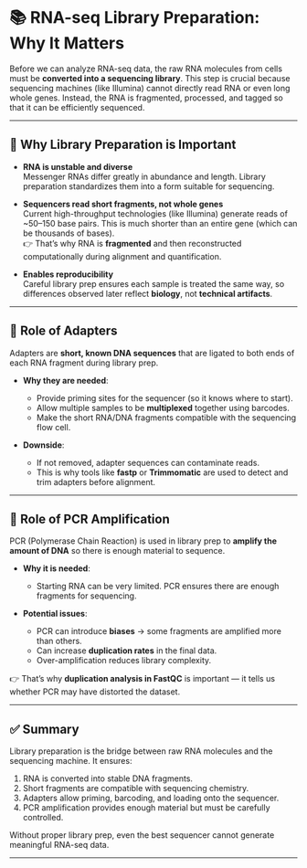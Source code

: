# 📚 RNA-seq Library Preparation: Why It Matters

Before we can analyze RNA-seq data, the raw RNA molecules from cells must be **converted into a sequencing library**. This step is crucial because sequencing machines (like Illumina) cannot directly read RNA or even long whole genes. Instead, the RNA is fragmented, processed, and tagged so that it can be efficiently sequenced.

---

## 🔹 Why Library Preparation is Important
- **RNA is unstable and diverse**  
  Messenger RNAs differ greatly in abundance and length. Library preparation standardizes them into a form suitable for sequencing.
  
- **Sequencers read short fragments, not whole genes**  
  Current high-throughput technologies (like Illumina) generate reads of ~50–150 base pairs. This is much shorter than an entire gene (which can be thousands of bases).  
  👉 That’s why RNA is **fragmented** and then reconstructed computationally during alignment and quantification.

- **Enables reproducibility**  
  Careful library prep ensures each sample is treated the same way, so differences observed later reflect **biology**, not **technical artifacts**.

---

## 🔹 Role of Adapters
Adapters are **short, known DNA sequences** that are ligated to both ends of each RNA fragment during library prep.

- **Why they are needed**:  
  - Provide priming sites for the sequencer (so it knows where to start).  
  - Allow multiple samples to be **multiplexed** together using barcodes.  
  - Make the short RNA/DNA fragments compatible with the sequencing flow cell.  

- **Downside**:  
  - If not removed, adapter sequences can contaminate reads.  
  - This is why tools like **fastp** or **Trimmomatic** are used to detect and trim adapters before alignment.

---

## 🔹 Role of PCR Amplification
PCR (Polymerase Chain Reaction) is used in library prep to **amplify the amount of DNA** so there is enough material to sequence.

- **Why it is needed**:  
  - Starting RNA can be very limited. PCR ensures there are enough fragments for sequencing.  

- **Potential issues**:  
  - PCR can introduce **biases** → some fragments are amplified more than others.  
  - Can increase **duplication rates** in the final data.  
  - Over-amplification reduces library complexity.  

👉 That’s why **duplication analysis in FastQC** is important — it tells us whether PCR may have distorted the dataset.

---

## ✅ Summary
Library preparation is the bridge between raw RNA molecules and the sequencing machine. It ensures:  

1. RNA is converted into stable DNA fragments.  
2. Short fragments are compatible with sequencing chemistry.  
3. Adapters allow priming, barcoding, and loading onto the sequencer.  
4. PCR amplification provides enough material but must be carefully controlled.  

Without proper library prep, even the best sequencer cannot generate meaningful RNA-seq data.  

---

